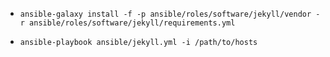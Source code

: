 - `ansible-galaxy install -f -p ansible/roles/software/jekyll/vendor -r ansible/roles/software/jekyll/requirements.yml`

- `ansible-playbook ansible/jekyll.yml -i /path/to/hosts`

